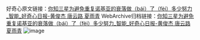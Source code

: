 好奇心原文链接：[你知三星为避免重复诺基亚的衰落做（bái）了（fèi）多少努力_智能_好奇心日报-黄俊杰 唐云路 夏雨青](https://www.qdaily.com/articles/1950.html)
WebArchive归档链接：[你知三星为避免重复诺基亚的衰落做（bái）了（fèi）多少努力_智能_好奇心日报-黄俊杰 唐云路 夏雨青](http://web.archive.org/web/20190623150129/https://www.qdaily.com/articles/1950.html)
![image](http://ww3.sinaimg.cn/large/007d5XDply1g3vbtwvnrjj30u09nvx6p)